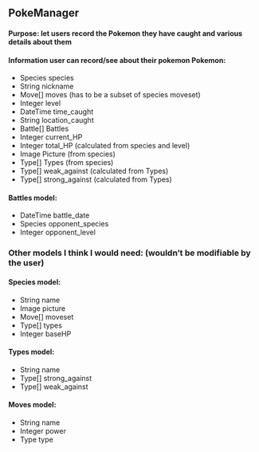 ## PokeManager
#### Purpose: let users record the Pokemon they have caught and various details about them

#### Information user can record/see about their pokemon Pokemon:
- Species species
- String nickname
- Move[] moves (has to be a subset of species moveset)
- Integer level
- DateTime time_caught
- String location_caught
- Battle[] Battles
- Integer current_HP
- Integer total_HP (calculated from species and level)
- Image Picture (from species)
- Type[] Types (from species)
- Type[] weak_against (calculated from Types)
- Type[] strong_against  (calculated from Types)

#### Battles model:
- DateTime battle_date
- Species opponent_species
- Integer opponent_level

### Other models I think I would need: (wouldn’t be modifiable by the user)
#### Species model:
- String name
- Image picture
- Move[] moveset
- Type[] types
- Integer baseHP

#### Types model:
- String name
- Type[] strong_against
- Type[] weak_against

#### Moves model:
- String name
- Integer power
- Type type

